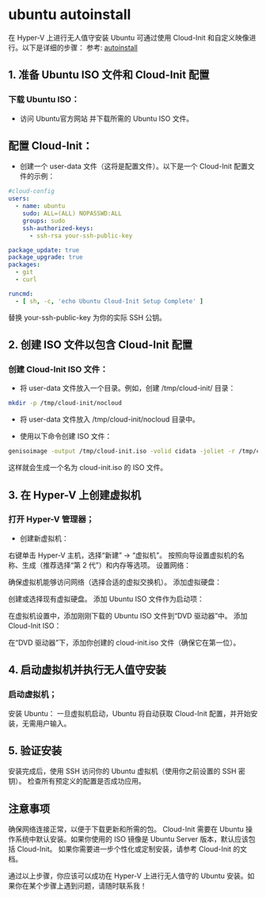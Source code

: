 
# ubuntu autoinstall
在 Hyper-V 上进行无人值守安装 Ubuntu 可通过使用 Cloud-Init 和自定义映像进行。以下是详细的步骤：
参考: [autoinstall](https://canonical-subiquity.readthedocs-hosted.com/en/latest/intro-to-autoinstall.html)

## 1. 准备 Ubuntu ISO 文件和 Cloud-Init 配置

### 下载 Ubuntu ISO：

+ 访问 Ubuntu官方网站 并下载所需的 Ubuntu ISO 文件。
## 配置 Cloud-Init：

+ 创建一个 user-data 文件（这将是配置文件）。以下是一个 Cloud-Init 配置文件的示例：

```yaml
#cloud-config
users:
  - name: ubuntu
    sudo: ALL=(ALL) NOPASSWD:ALL
    groups: sudo
    ssh-authorized-keys:
      - ssh-rsa your-ssh-public-key

package_update: true
package_upgrade: true
packages:
  - git
  - curl

runcmd:
  - [ sh, -c, 'echo Ubuntu Cloud-Init Setup Complete' ]
```
替换 your-ssh-public-key 为你的实际 SSH 公钥。


## 2. 创建 ISO 文件以包含 Cloud-Init 配置

### 创建 Cloud-Init ISO 文件：
+ 将 user-data 文件放入一个目录。例如，创建 /tmp/cloud-init/ 目录：

```bash
mkdir -p /tmp/cloud-init/nocloud
```
+ 将 user-data 文件放入 /tmp/cloud-init/nocloud 目录中。

+ 使用以下命令创建 ISO 文件：

```bash
genisoimage -output /tmp/cloud-init.iso -volid cidata -joliet -r /tmp/cloud-init/nocloud
```
这样就会生成一个名为 cloud-init.iso 的 ISO 文件。


## 3. 在 Hyper-V 上创建虚拟机

### 打开 Hyper-V 管理器；

+ 创建新虚拟机：

右键单击 Hyper-V 主机，选择“新建” -> “虚拟机”。
按照向导设置虚拟机的名称、生成（推荐选择“第 2 代”）和内存等选项。
设置网络：

确保虚拟机能够访问网络（选择合适的虚拟交换机）。
添加虚拟硬盘：

创建或选择现有虚拟硬盘。
添加 Ubuntu ISO 文件作为启动项：

在虚拟机设置中，添加刚刚下载的 Ubuntu ISO 文件到“DVD 驱动器”中。
添加 Cloud-Init ISO：

在“DVD 驱动器”下，添加你创建的 
cloud-init.iso
 文件（确保它在第一位）。

## 4. 启动虚拟机并执行无人值守安装

### 启动虚拟机；
安装 Ubuntu：
一旦虚拟机启动，Ubuntu 将自动获取 Cloud-Init 配置，并开始安装，无需用户输入。

## 5. 验证安装

安装完成后，使用 SSH 访问你的 Ubuntu 虚拟机（使用你之前设置的 SSH 密钥）。
检查所有预定义的配置是否成功应用。

## 注意事项

确保网络连接正常，以便于下载更新和所需的包。
Cloud-Init 需要在 Ubuntu 操作系统中默认安装。如果你使用的 ISO 镜像是 Ubuntu Server 版本，默认应该包括 Cloud-Init。
如果你需要进一步个性化或定制安装，请参考 Cloud-Init 的文档。

通过以上步骤，你应该可以成功在 Hyper-V 上进行无人值守的 Ubuntu 安装。如果你在某个步骤上遇到问题，请随时联系我！